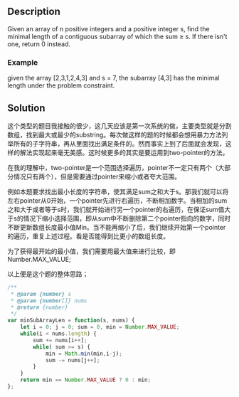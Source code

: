 ## Description

Given an array of n positive integers and a positive integer s, find the minimal length of a contiguous subarray of which the sum ≥ s. If there isn't one, return 0 instead.

### Example
given the array [2,3,1,2,4,3] and s = 7,
the subarray [4,3] has the minimal length under the problem constraint.


## Solution

这个类型的题目我接触的很少，这几天应该是第一次系统的做，主要类型就是分割数组，找到最大或最少的substring。每次做这样的题的时候都会想用暴力方法列举所有的子字符串，再从里面找出满足条件的。然而事实上到了后面就会发现，这样的解法实现起来毫无美感。这时候更多的其实是要运用到two-pointer的方法。

在我的理解中，two-pointer是一个范围选择遍历，pointer不一定只有两个（大部分情况只有两个），但是需要通过pointer来缩小或者夸大范围。

例如本题要求找出最小长度的字符串，使其满足sum之和大于s。那我们就可以将左右pointer从0开始，一个pointer先进行右遍历，不断相加数字。当相加的sum之和大于或者等于s时，我们就开始进行另一个pointer的右遍历，在保证sum值大于s的情况下缩小选择范围，即从sum中不断删除第二个pointer指向的数字，同时不断更新数组长度最小值Min。当不能再缩小了后，我们继续开始第一个pointer的遍历，重复上述过程。看是否能得到比更小的数组长度。

为了获得最开始的最小值，我们需要用最大值来进行比较，即 Number.MAX_VALUE;

以上便是这个题的整体思路；

```js
/**
 * @param {number} s
 * @param {number[]} nums
 * @return {number}
 */
var minSubArrayLen = function(s, nums) {
    let i = 0; j = 0; sum = 0, min = Number.MAX_VALUE;
    while(i < nums.length) {
        sum += nums[i++];
        while( sum >= s) {
            min = Math.min(min,i-j);
            sum -= nums[j++];
        }
    }
    return min == Number.MAX_VALUE ? 0 : min;
};
```
